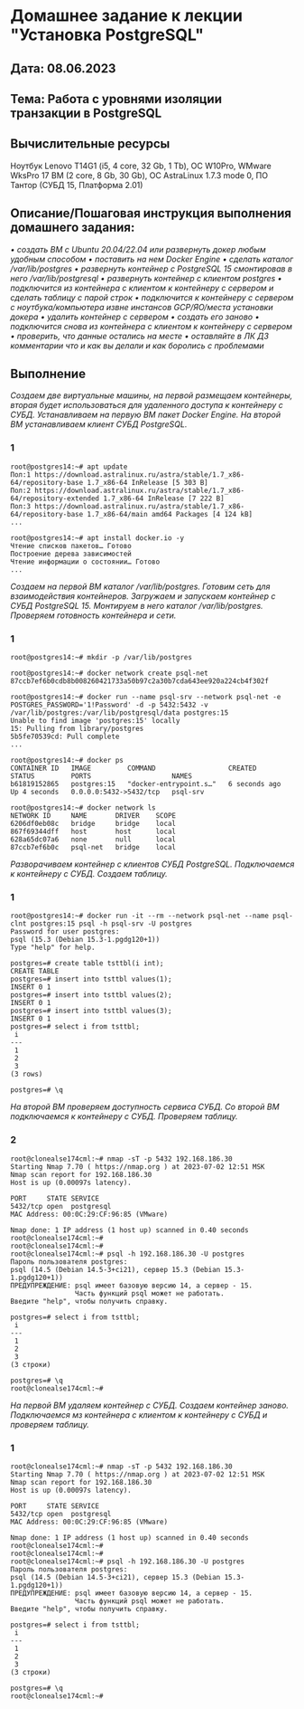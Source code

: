 # Домашнее задание к лекции "Установка PostgreSQL"
## Дата: 08.06.2023
## Тема: Работа с уровнями изоляции транзакции в PostgreSQL
## Вычислительные ресурсы
Ноутбук Lenovo T14G1 (i5, 4 core, 32 Gb, 1 Tb), ОС W10Pro, WMware WksPro 17
ВМ (2 core, 8 Gb, 30 Gb), ОС AstraLinux 1.7.3 mode 0, ПО Тантор (СУБД 15, Платформа 2.01)
## Описание/Пошаговая инструкция выполнения домашнего задания:
_• создать ВМ с Ubuntu 20.04/22.04 или развернуть докер любым удобным способом
• поставить на нем Docker Engine
• сделать каталог /var/lib/postgres
• развернуть контейнер с PostgreSQL 15 смонтировав в него /var/lib/postgresql
• развернуть контейнер с клиентом postgres
• подключится из контейнера с клиентом к контейнеру с сервером и сделать таблицу с парой строк
• подключится к контейнеру с сервером с ноутбука/компьютера извне инстансов GCP/ЯО/места установки докера
• удалить контейнер с сервером
• создать его заново
• подключится снова из контейнера с клиентом к контейнеру с сервером
• проверить, что данные остались на месте
• оставляйте в ЛК ДЗ комментарии что и как вы делали и как боролись с проблемами_

## Выполнение
_Создаем две виртуальные машины, на первой размещаем контейнеры, вторая будет использоваться для удаленного доступа к контейнеру с СУБД. Устанавливаем на первую ВМ пакет Docker Engine. На второй ВМ устанавливаем клиент СУБД PostgreSQL._
### 1
```
root@postgres14:~# apt update
Пол:1 https://download.astralinux.ru/astra/stable/1.7_x86-64/repository-base 1.7_x86-64 InRelease [5 303 B]
Пол:2 https://download.astralinux.ru/astra/stable/1.7_x86-64/repository-extended 1.7_x86-64 InRelease [7 222 B]
Пол:3 https://download.astralinux.ru/astra/stable/1.7_x86-64/repository-base 1.7_x86-64/main amd64 Packages [4 124 kB]
...

root@postgres14:~# apt install docker.io -y
Чтение списков пакетов… Готово
Построение дерева зависимостей
Чтение информации о состоянии… Готово
...
```
_Создаем на первой ВМ каталог /var/lib/postgres. Готовим сеть для взаимодействия контейнеров. Загружаем и запускаем контейнер с СУБД PostgreSQL 15. Монтируем в него каталог /var/lib/postgres. Проверяем готовность контейнера и сети._

### 1
```
root@postgres14:~# mkdir -p /var/lib/postgres

root@postgres14:~# docker network create psql-net
87ccb7ef6b0cdb8b008260421733a50b97c2a30b7cda643ee920a224cb4f302f

root@postgres14:~# docker run --name psql-srv --network psql-net -e POSTGRES_PASSWORD='1!Password' -d -p 5432:5432 -v /var/lib/postgres:/var/lib/postgresql/data postgres:15
Unable to find image 'postgres:15' locally
15: Pulling from library/postgres
5b5fe70539cd: Pull complete
...

root@postgres14:~# docker ps
CONTAINER ID   IMAGE         COMMAND                  CREATED         STATUS         PORTS                    NAMES
b61819152865   postgres:15   "docker-entrypoint.s…"   6 seconds ago   Up 4 seconds   0.0.0.0:5432->5432/tcp   psql-srv

root@postgres14:~# docker network ls
NETWORK ID     NAME       DRIVER    SCOPE
6206df0eb08c   bridge     bridge    local
867f69344dff   host       host      local
628a65dc07a6   none       null      local
87ccb7ef6b0c   psql-net   bridge    local
```
_Разворачиваем контейнер с клиентов СУБД PostgreSQL. Подключаемся к контейнеру с СУБД. Создаем таблицу._

### 1
```
root@postgres14:~# docker run -it --rm --network psql-net --name psql-clnt postgres:15 psql -h psql-srv -U postgres
Password for user postgres:
psql (15.3 (Debian 15.3-1.pgdg120+1))
Type "help" for help.

postgres=# create table tsttbl(i int);
CREATE TABLE
postgres=# insert into tsttbl values(1);
INSERT 0 1
postgres=# insert into tsttbl values(2);
INSERT 0 1
postgres=# insert into tsttbl values(3);
INSERT 0 1
postgres=# select i from tsttbl;
 i
---
 1
 2
 3
(3 rows)

postgres=# \q
```
_На второй ВМ проверяем доступность сервиса СУБД. Со второй ВМ подключаемся к контейнеру с СУБД. Проверяем таблицу._
### 2

```
root@clonealse174cml:~# nmap -sT -p 5432 192.168.186.30
Starting Nmap 7.70 ( https://nmap.org ) at 2023-07-02 12:51 MSK
Nmap scan report for 192.168.186.30
Host is up (0.00097s latency).

PORT     STATE SERVICE
5432/tcp open  postgresql
MAC Address: 00:0C:29:CF:96:85 (VMware)

Nmap done: 1 IP address (1 host up) scanned in 0.40 seconds
root@clonealse174cml:~#
root@clonealse174cml:~#
root@clonealse174cml:~# psql -h 192.168.186.30 -U postgres
Пароль пользователя postgres:
psql (14.5 (Debian 14.5-3+ci21), сервер 15.3 (Debian 15.3-1.pgdg120+1))
ПРЕДУПРЕЖДЕНИЕ: psql имеет базовую версию 14, а сервер - 15.
                Часть функций psql может не работать.
Введите "help", чтобы получить справку.

postgres=# select i from tsttbl;
 i
---
 1
 2
 3
(3 строки)

postgres=# \q
root@clonealse174cml:~#
```
_На первой ВМ удаляем контейнер с СУБД. Создаем контейнер заново. Подключаемся мз контейнера с клиентом к контейнеру с СУБД и проверяем таблицу._

### 1  
```
root@clonealse174cml:~# nmap -sT -p 5432 192.168.186.30
Starting Nmap 7.70 ( https://nmap.org ) at 2023-07-02 12:51 MSK
Nmap scan report for 192.168.186.30
Host is up (0.00097s latency).

PORT     STATE SERVICE
5432/tcp open  postgresql
MAC Address: 00:0C:29:CF:96:85 (VMware)

Nmap done: 1 IP address (1 host up) scanned in 0.40 seconds
root@clonealse174cml:~#
root@clonealse174cml:~#
root@clonealse174cml:~# psql -h 192.168.186.30 -U postgres
Пароль пользователя postgres:
psql (14.5 (Debian 14.5-3+ci21), сервер 15.3 (Debian 15.3-1.pgdg120+1))
ПРЕДУПРЕЖДЕНИЕ: psql имеет базовую версию 14, а сервер - 15.
                Часть функций psql может не работать.
Введите "help", чтобы получить справку.

postgres=# select i from tsttbl;
 i
---
 1
 2
 3
(3 строки)

postgres=# \q
root@clonealse174cml:~#
```